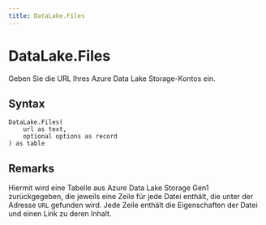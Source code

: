 ```yaml
---
title: DataLake.Files
---
```


# DataLake.Files


Geben Sie die URL Ihres Azure Data Lake Storage-Kontos ein.


## Syntax

```powerquery
DataLake.Files(
    url as text,
    optional options as record
) as table
```


## Remarks

Hiermit wird eine Tabelle aus Azure Data Lake Storage Gen1 zurückgegeben, die jeweils eine Zeile für jede Datei enthält, die unter der Adresse <code>URL</code> gefunden wird. Jede Zeile enthält die Eigenschaften der Datei und einen Link zu deren Inhalt.


